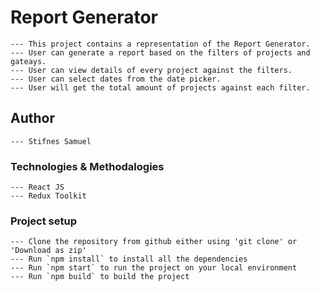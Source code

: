# Report Generator
```
--- This project contains a representation of the Report Generator.
--- User can generate a report based on the filters of projects and gateays.
--- User can view details of every project against the filters.
--- User can select dates from the date picker.
--- User will get the total amount of projects against each filter.
```

## Author
```
--- Stifnes Samuel
```

### Technologies & Methodalogies
```
--- React JS
--- Redux Toolkit
```

### Project setup
```
--- Clone the repository from github either using 'git clone' or 'Download as zip'
--- Run `npm install` to install all the dependencies
--- Run `npm start` to run the project on your local environment
--- Run `npm build` to build the project
```


